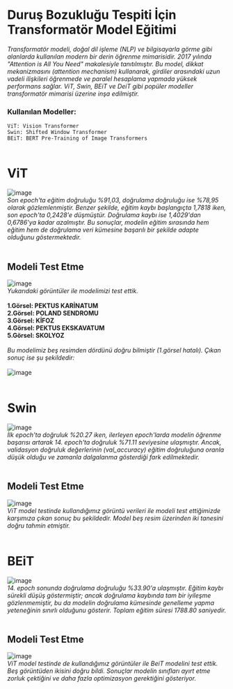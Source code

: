 # Duruş Bozukluğu Tespiti İçin Transformatör Model Eğitimi 
*Transformatör modeli, doğal dil işleme (NLP) ve bilgisayarla görme gibi alanlarda kullanılan modern bir derin öğrenme mimarisidir. 2017 yılında "Attention is All You Need" makalesiyle tanıtılmıştır. Bu model, dikkat mekanizmasını (attention mechanism) kullanarak, girdiler arasındaki uzun vadeli ilişkileri öğrenmede ve paralel hesaplama yapmada yüksek performans sağlar. ViT, Swin, BEiT ve DeiT gibi popüler modeller transformatör mimarisi üzerine inşa edilmiştir.* </br>
### Kullanılan Modeller: </br>
`ViT: Vision Transformer ` </br>
`Swin: Shifted Window Transformer ` </br>
`BEiT: BERT Pre-Training of Image Transformers ` </br> </br>

# ViT </br> 
![image](https://github.com/user-attachments/assets/4f8847fa-d13d-454f-b231-22ab93676849) </br>
*Son epoch'ta eğitim doğruluğu %91,03, doğrulama doğruluğu ise %78,95 olarak gözlemlenmiştir. Benzer şekilde, eğitim kaybı başlangıçta 1,7818 iken, son epoch'ta 0,2428'e düşmüştür. Doğrulama kaybı ise 1,4029'dan 0,6786'ya kadar azalmıştır. Bu sonuçlar, modelin eğitim sırasında hem eğitim hem de doğrulama veri kümesine başarılı bir şekilde adapte olduğunu göstermektedir.* </br> </br>
## Modeli Test Etme </br>
![image](https://github.com/user-attachments/assets/e21af01c-ada5-4cc9-a74a-b3dc12a3b594) </br>
*Yukarıdaki görüntüler ile modelimizi test ettik.* </br> </br>
**1.Görsel: PEKTUS KARİNATUM** </br>
**2.Görsel: POLAND SENDROMU** </br>
**3.Görsel: KİFOZ** </br>
**4.Görsel: PEKTUS EKSKAVATUM** </br>
**5.Görsel: SKOLYOZ** </br> </br>
*Bu modelimiz beş resimden dördünü doğru bilmiştir (1.görsel hatalı). Çıkan sonuç ise şu şekildedir:* </br> </br>
![image](https://github.com/user-attachments/assets/0c064e3f-0fd6-4ec9-a792-9ce9f1b86e8a) </br> </br> 
# Swin </br>
![image](https://github.com/user-attachments/assets/18731854-1a77-46ef-b1bd-5567dd934f30) </br>
*İlk epoch'ta doğruluk %20.27 iken, ilerleyen epoch'larda modelin öğrenme başarısı artarak 14. epoch'ta doğruluk %71.11 seviyesine ulaşmıştır. Ancak, validasyon doğruluk değerlerinin (val_accuracy) eğitim doğruluğuna oranla düşük olduğu ve zamanla dalgalanma gösterdiği fark edilmektedir.* </br> </br>
## Modeli Test Etme </br>
![image](https://github.com/user-attachments/assets/5be3a16c-4339-4a3f-a966-0e9b3d3e1147) </br> 
*ViT model testinde kullandığımız görüntü verileri ile modeli test ettiğimizde karşımıza çıkan sonuç bu şekildedir. Model beş resim üzerinden iki tanesini doğru tahmin etmiştir.* </br> </br>
# BEiT </br>
![image](https://github.com/user-attachments/assets/494e054c-042b-4a61-a467-071e59b891c7) </br>
*14. epoch sonunda doğrulama doğruluğu %33.90'a ulaşmıştır. Eğitim kaybı sürekli düşüş göstermiştir; ancak doğrulama kaybında tam bir iyileşme gözlenmemiştir, bu da modelin doğrulama kümesinde genelleme yapma yeteneğinin sınırlı olduğunu gösterir. Toplam eğitim süresi 1788.80 saniyedir.* </br> </br>
## Modeli Test Etme </br>
![image](https://github.com/user-attachments/assets/8b50fa20-5659-48d8-990e-d218bc7af26f) </br>
*ViT model testinde de kullandığımız görüntüler ile BeiT modelini test ettik. Beş görüntüden ikisini doğru bildi. Sonuçlar modelin sınıfları ayırt etme zorluk çektiğini ve daha fazla optimizasyon gerektiğini gösteriyor.*
